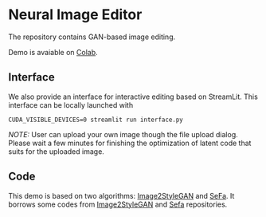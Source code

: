 # Neural Image Editor

The repository contains GAN-based image editing.

Demo is avaiable on [Colab](https://colab.research.google.com/github/raven38/image_edit/blob/master/image_edit_demo.ipynb).

## Interface

We also provide an interface for interactive editing based on StreamLit. This interface can be locally launched with 
```
CUDA_VISIBLE_DEVICES=0 streamlit run interface.py
```

*NOTE:* User can upload your own image though the file upload
dialog. Please wait a few minutes for finishing the optimization of
latent code that suits for the uploaded image.


## Code

This demo is based on two algorithms: [Image2StyleGAN](https://arxiv.org/abs/1904.03189) and [SeFa](https://genforce.github.io/sefa/).
It borrows some codes from [Image2StyleGAN](https://github.com/pacifinapacific/StyleGAN_LatentEditor) and [Sefa](https://github.com/genforce/sefa) repositories.
